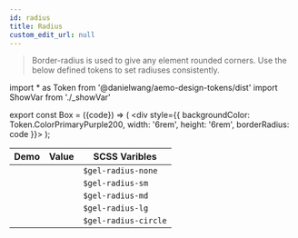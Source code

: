 ```yaml
---
id: radius
title: Radius
custom_edit_url: null
---
```


>Border-radius is used to give any element rounded corners. Use the below defined tokens to set radiuses consistently.

import * as Token from '@danielwang/aemo-design-tokens/dist'
import ShowVar from './_showVar'

export const Box = ({code}) => ( <div style={{
    backgroundColor: Token.ColorPrimaryPurple200,
    width: '6rem',
    height: '6rem',
    borderRadius: code
  }}></div> );

| Demo | Value | SCSS Varibles 
|---|---|---|
| <Box code={Token.RadiusNone} /> | <ShowVar code={Token.RadiusNone} />  | `$gel-radius-none`
| <Box code={Token.RadiusSm} /> | <ShowVar code={Token.RadiusSm} />  | `$gel-radius-sm`
| <Box code={Token.RadiusMd} /> | <ShowVar code={Token.RadiusMd} />  | `$gel-radius-md`
| <Box code={Token.RadiusLg} /> | <ShowVar code={Token.RadiusLg} />  | `$gel-radius-lg`
| <Box code={Token.RadiusCircle} /> | <ShowVar code={Token.RadiusCircle} />  | `$gel-radius-circle`